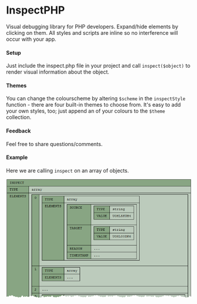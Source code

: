 InspectPHP
==========
Visual debugging library for PHP developers. Expand/hide elements by clicking on them. All styles and scripts are inline so no interference will occur with your app.

#### Setup
Just include the inspect.php file in your project and call ```inspect($object)``` to render visual information about the object.

#### Themes
You can change the colourscheme by altering ```$scheme``` in the ```inspectStyle``` function - there are four built-in themes to choose from. It's easy to add your own styles, too; just append an of your colours to the ```$theme``` collection.

#### Feedback
Feel free to share questions/comments.

#### Example
Here we are calling ```inspect``` on an array of objects.

![Array Example](https://raw.githubusercontent.com/CraicOverflow89/InspectPHP/master/example/array.png "Array Example")
